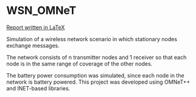 # WSN_OMNeT
[Report written in LaTeX](../Report_Simulation_of_WSN.pdf)


Simulation of a wireless network scenario in which stationary nodes exchange messages. 

The network consists of n transmitter nodes and 1 receiver so that each node is in the same range of coverage of the other nodes. 

The battery power consumption was simulated, since each node in the network is battery powered. This project was developed using OMNeT++ and INET-based libraries.
